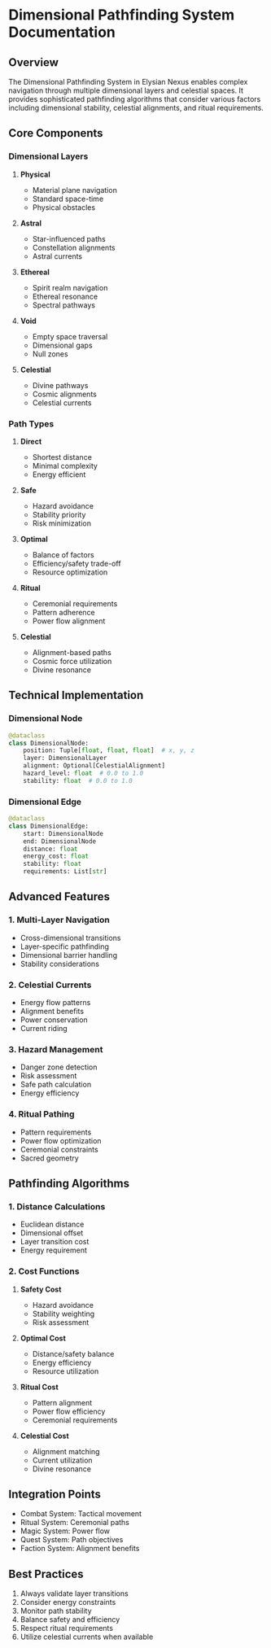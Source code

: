 # Dimensional Pathfinding System Documentation

## Overview
The Dimensional Pathfinding System in Elysian Nexus enables complex navigation through multiple dimensional layers and celestial spaces. It provides sophisticated pathfinding algorithms that consider various factors including dimensional stability, celestial alignments, and ritual requirements.

## Core Components

### Dimensional Layers
1. **Physical**
   - Material plane navigation
   - Standard space-time
   - Physical obstacles

2. **Astral**
   - Star-influenced paths
   - Constellation alignments
   - Astral currents

3. **Ethereal**
   - Spirit realm navigation
   - Ethereal resonance
   - Spectral pathways

4. **Void**
   - Empty space traversal
   - Dimensional gaps
   - Null zones

5. **Celestial**
   - Divine pathways
   - Cosmic alignments
   - Celestial currents

### Path Types
1. **Direct**
   - Shortest distance
   - Minimal complexity
   - Energy efficient

2. **Safe**
   - Hazard avoidance
   - Stability priority
   - Risk minimization

3. **Optimal**
   - Balance of factors
   - Efficiency/safety trade-off
   - Resource optimization

4. **Ritual**
   - Ceremonial requirements
   - Pattern adherence
   - Power flow alignment

5. **Celestial**
   - Alignment-based paths
   - Cosmic force utilization
   - Divine resonance

## Technical Implementation

### Dimensional Node
```python
@dataclass
class DimensionalNode:
    position: Tuple[float, float, float]  # x, y, z
    layer: DimensionalLayer
    alignment: Optional[CelestialAlignment]
    hazard_level: float  # 0.0 to 1.0
    stability: float  # 0.0 to 1.0
```

### Dimensional Edge
```python
@dataclass
class DimensionalEdge:
    start: DimensionalNode
    end: DimensionalNode
    distance: float
    energy_cost: float
    stability: float
    requirements: List[str]
```

## Advanced Features

### 1. Multi-Layer Navigation
- Cross-dimensional transitions
- Layer-specific pathfinding
- Dimensional barrier handling
- Stability considerations

### 2. Celestial Currents
- Energy flow patterns
- Alignment benefits
- Power conservation
- Current riding

### 3. Hazard Management
- Danger zone detection
- Risk assessment
- Safe path calculation
- Energy efficiency

### 4. Ritual Pathing
- Pattern requirements
- Power flow optimization
- Ceremonial constraints
- Sacred geometry

## Pathfinding Algorithms

### 1. Distance Calculations
- Euclidean distance
- Dimensional offset
- Layer transition cost
- Energy requirement

### 2. Cost Functions
1. **Safety Cost**
   - Hazard avoidance
   - Stability weighting
   - Risk assessment

2. **Optimal Cost**
   - Distance/safety balance
   - Energy efficiency
   - Resource utilization

3. **Ritual Cost**
   - Pattern alignment
   - Power flow efficiency
   - Ceremonial requirements

4. **Celestial Cost**
   - Alignment matching
   - Current utilization
   - Divine resonance

## Integration Points
- Combat System: Tactical movement
- Ritual System: Ceremonial paths
- Magic System: Power flow
- Quest System: Path objectives
- Faction System: Alignment benefits

## Best Practices
1. Always validate layer transitions
2. Consider energy constraints
3. Monitor path stability
4. Balance safety and efficiency
5. Respect ritual requirements
6. Utilize celestial currents when available